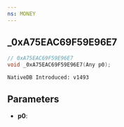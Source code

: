 ```yaml
---
ns: MONEY
---
```

## _0xA75EAC69F59E96E7

```c
// 0xA75EAC69F59E96E7
void _0xA75EAC69F59E96E7(Any p0);
```

```
NativeDB Introduced: v1493
```

## Parameters
* **p0**:
